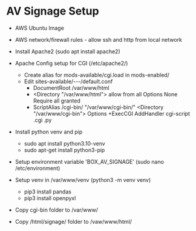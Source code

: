 # AV Signage Setup

- AWS Ubuntu Image
- AWS network/firewall rules - allow ssh and http from local network
- Install Apache2 (sudo apt install apache2)
- Apache Config setup for CGI (/etc/apache2/)
	- Create alias for mods-available/cgi.load in mods-enabled/
	- Edit sites-available/---/default.conf
		- DocumentRoot /var/www/html
		- 	<Directory "/var/www/html">
	            		allow from all
       		    		Options None
    	    			Require all granted
        	  	</Directory>
	  	- ScriptAlias /cgi-bin/ "/var/www/cgi-bin/"
			<Directory "/var/www/cgi-bin">
    	    		Options +ExecCGI 
	    		AddHandler cgi-script .cgi .py
       			</Directory>
	  	
- Install python venv and pip
	-  sudo apt install python3.10-venv
	-  sudo apt-get install python3-pip
- Setup environment variable 'BOX_AV_SIGNAGE' (sudo nano /etc/environment)
- Setup venv in /var/www/venv (python3 -m venv venv)
	- pip3 install pandas
	- pip3 install openpyxl

- Copy cgi-bin folder to /var/www/
- Copy /html/signage/ folder to /vaw/www/html/
